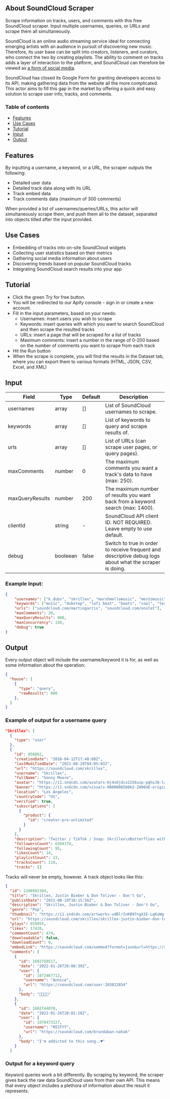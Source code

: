 ## About SoundCloud Scraper

Scrape information on tracks, users, and comments with this free SoundCloud scraper. Input multiple usernames, queries, or URLs and scrape them all simultaneously.

SoundCloud is an online audio streaming service ideal for connecting emerging artists with an audience in pursuit of discovering new music. Therefore, its user base can be split into creators, listeners, and curators, who connect the two by creating playlists. The ability to comment on tracks adds a layer of interaction to the platform, and SoundCloud can therefore be viewed as [a form of social media](https://plus.inflyteapp.com/soundcloud-say-were-a-form-of-social-media/).

SoundCloud has closed its Google Form for granting developers access to its API, making gathering data from the website all the more complicated. This actor aims to fill this gap in the market by offering a quick and easy solution to scrape user info, tracks, and comments.

### Table of contents

<!-- toc start -->

-   [Features](#features)
-   [Use Cases](#use-cases)
-   [Tutorial](#tutorial)
-   [Input](#input)
-   [Output](#output)
<!-- toc end -->

## Features

By inputting a username, a keyword, or a URL, the scraper outputs the following:

-   Detailed user data
-   Detailed track data along with its URL
-   Track embed data
-   Track comments data (maximum of 300 comments)

When provided a list of usernames/queries/URLs, this actor will simultaneously scrape them, and push them all to the dataset, separated into objects titled after the input provided.

## Use Cases

-   Embedding of tracks into on-site SoundCloud widgets
-   Collecting user statistics based on their metrics
-   Gathering social media information about users
-   Discovering trends based on popular SoundCloud tracks
-   Integrating SoundCloud search results into your app

## Tutorial

-   Click the green Try for free button.
-   You will be redirected to our Apify console - sign in or create a new account.
-   Fill in the input parameters, based on your needs:
    -   Usernames: insert users you wish to scrape
    -   Keywords: insert queries with which you want to search SoundCloud and then scrape the resulted tracks
    -   URLs: insert a page that will be scraped for a list of tracks
    -   Maximum comments: insert a number in the range of 0-200 based on the number of comments you want to scrape from each track
-   Hit the Run button
-   When the scrape is complete, you will find the results in the Dataset tab, where you can export them to various formats (HTML, JSON, CSV, Excel, and XML)

## Input

| Field           | Type     | Default | Description                                                                                             |
| --------------- | -------- | ------- | ------------------------------------------------------------------------------------------------------- |
| usernames       | array    | []      | List of SoundCloud usernames to scrape.                                                                 |
| keywords        | array    | []      | List of keywords to query and scrape results of.                                                        |
| urls            | array    | []      | List of URLs (can scrape user pages, or query pages).                                                   |
| maxComments     | number   | 0       | The maximum comments you want a track's data to have (max: 250).                                        |
| maxQueryResults | number   | 200     | The maximum number of results you want back from a keyword search (max: 1400).                          |
| clientId        | string   | -       | SoundCloud API client ID. NOT REQUIRED. Leave empty to use default.                                     |
| debug           | booleean | false   | Switch to true in order to receive frequent and descriptive debug logs about what the scraper is doing. |

### Example Input:

```JSON
{
    "usernames": ["k_dubs", "skrillex", "marshmellomusic", "mestomusic"],
    "keywords": ["music", "dubstep", "lofi beat", "beats", "cool", "test", "soundcloud"],
    "urls": ["soundcloud.com/martingarrix", "soundcloud.com/onstat"],
    "maxComments": 20,
    "maxQueryResults": 800,
    "maxConcurrency": 150,
    "debug": true
}
```

## Output

Every output object will include the username/keyword it is for, as well as some information about the operation:

```JSON
{
  "house": [
    {
      "type": "query",
      "rawResults": 800
    },
  ]
}
```

### Example of output for a username query

```JSON
"Skrillex": [
  {
    "type": "user"
  },
  {
    "id": 856062,
    "creationDate": "2010-04-12T17:48:00Z",
    "lastModifiedDate": "2021-08-20T04:05:03Z",
    "url": "https://soundcloud.com/skrillex",
    "username": "Skrillex",
    "fullName": "Sonny Moore",
    "avatar": "https://i1.sndcdn.com/avatars-Hj4vOjdcx2256uzp-pqhsJQ-large.jpg",
    "banner": "https://i1.sndcdn.com/visuals-000000856062-ZA06UE-original.jpg",
    "location": "Los Angeles",
    "countryCode": "US",
    "verified": true,
    "subscriptions": [
      {
        "product": {
          "id": "creator-pro-unlimited"
        }
      }
    ],
    "description": "Twitter / TikTok / Snap: Skrillex\nButterflies with Starrah & Four Tet out now!\nskrillex.lnk.to/Butterflies\n\nGet more music from Skrillex\nSpotify: http://skrillex.me/Spotify\nApple Music: http://skrillex.me/AppleMusic\nYouTube: http://skrillex.me/YTSubscribe",
    "followersCount": 6504370,
    "followingCount": 95,
    "likesCount": 14,
    "playlistCount": 23,
    "tracksCount": 110,
    "tracks": []
```

Tracks will never be empty, however. A track object looks like this:

```JSON
{
  "id": 1108992304,
  "title": "Skrillex, Justin Bieber & Don Toliver - Don't Go",
  "publishDate": "2021-08-19T18:15:56Z",
  "description": "Skrillex, Justin Bieber & Don Toliver - Don't Go",
  "genre": "Pop",
  "thumbnail": "https://i1.sndcdn.com/artworks-udBlrInKB97ngX1E-LqKxWg-large.jpg",
  "url": "https://soundcloud.com/skrillex/skrillex-justin-bieber-don-toliver-dont-go",
  "plays": 659955,
  "likes": 17428,
  "commentCount": 474,
  "downloadable": false,
  "downloadCount": 0,
  "embedLink": "https://soundcloud.com/oembed?format=json&url=https://soundcloud.com/skrillex/skrillex-justin-bieber-don-toliver-dont-go",
  "comments": [
    {
      "id": 1602750517,
      "date": "2022-01-26T20:08:39Z",
      "user": {
        "id": 1072467712,
        "username": "Annice",
        "url": "https://soundcloud.com/user-203022854"
      },
      "body": "💛💖💜💟"
    },
    {
      "id": 1602744070,
      "date": "2022-01-26T20:01:28Z",
      "user": {
        "id": 1078473127,
        "username": "MISTYY",
        "url": "https://soundcloud.com/brundaban-nahak"
      },
      "body": "I'm addicted to this song..♥️"
    }
  ]
```

### Output for a keyword query

Keyword queries work a bit differently. By scraping by keyword, the scraper gives back the raw data SoundCloud uses from their own API. This means that every object includes a plethora of information about the result it represents.
